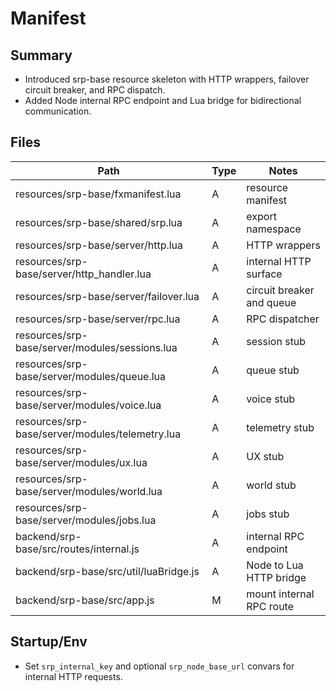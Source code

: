# Manifest

## Summary
- Introduced srp-base resource skeleton with HTTP wrappers, failover circuit breaker, and RPC dispatch.
- Added Node internal RPC endpoint and Lua bridge for bidirectional communication.

## Files
| Path | Type | Notes |
|------|------|-------|
| resources/srp-base/fxmanifest.lua | A | resource manifest |
| resources/srp-base/shared/srp.lua | A | export namespace |
| resources/srp-base/server/http.lua | A | HTTP wrappers |
| resources/srp-base/server/http_handler.lua | A | internal HTTP surface |
| resources/srp-base/server/failover.lua | A | circuit breaker and queue |
| resources/srp-base/server/rpc.lua | A | RPC dispatcher |
| resources/srp-base/server/modules/sessions.lua | A | session stub |
| resources/srp-base/server/modules/queue.lua | A | queue stub |
| resources/srp-base/server/modules/voice.lua | A | voice stub |
| resources/srp-base/server/modules/telemetry.lua | A | telemetry stub |
| resources/srp-base/server/modules/ux.lua | A | UX stub |
| resources/srp-base/server/modules/world.lua | A | world stub |
| resources/srp-base/server/modules/jobs.lua | A | jobs stub |
| backend/srp-base/src/routes/internal.js | A | internal RPC endpoint |
| backend/srp-base/src/util/luaBridge.js | A | Node to Lua HTTP bridge |
| backend/srp-base/src/app.js | M | mount internal RPC route |

## Startup/Env
- Set `srp_internal_key` and optional `srp_node_base_url` convars for internal HTTP requests.
